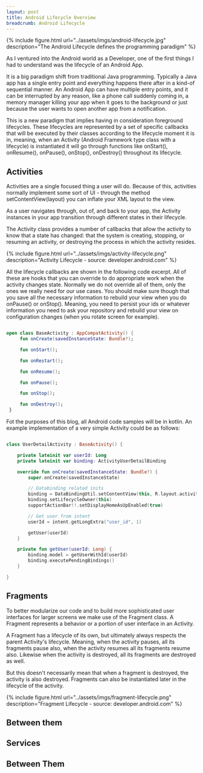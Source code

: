 ```yaml
---
layout: post
title: Android Lifecycle Overview
breadcrumb: Android Lifecycle
---
```



{% include figure.html url="../assets/imgs/android-lifecycle.jpg" description="The Android Lifecycle defines the programming paradigm" %}

As I ventured into the Android world as a Developer, one of the first things I had to understand was the lifecycle of an Android App. 

<!-- more -->
It is a big paradigm shift from traditional Java programming. Typically a Java app has a single entry point and everything happens there after in a kind-of sequential manner. An Android App can have multiple entry points, and it can be interrupted by any reason, like a phone call suddenly coming in, a memory manager killing your app when it goes to the background or just because the user wants to open another app from a notification.

This is a new paradigm that implies having in consideration foreground lifecycles. These lifecycles are represented by a set of specific callbacks that will be executed by their classes according to the lifecycle moment it is in, meaning, when an Activity (Android Framework type class with a lifecycle) is instantiated it will go through functions like onStart(), onResume(), onPause(), onStop(), onDestroy() throughout its lifecycle.

## Activities

Activities are a single focused thing a user will do. Because of this, activities normally implement some sort of UI - through the method setContentView(layout) you can inflate your XML layout to the view.

As a user navigates through, out of, and back to your app, the Activity instances in your app transition through different states in their lifecycle. 

The Activity class provides a number of callbacks that allow the activity to know that a state has changed: that the system is creating, stopping, or resuming an activity, or destroying the process in which the activity resides.



{% include figure.html url="../assets/imgs/activity-lifecycle.png" description="Activity Lifecycle - source: developer.android.com" %}

All the lifecycle callbacks are shown in the following code excerpt. All of these are hooks that you can override to do appropriate work when the activity changes state. Normally we do not override all of them, only the ones we really need for our use cases. You should make sure though that you save all the necessary information to rebuild your view when you do onPause() or onStop(). Meaning, you need to persist your ids or whatever information you need to ask your repository and rebuild your view on configuration changes (when you rotate screen for example).

``` kotlin

open class BaseActivity : AppCompatActivity() {
     fun onCreate(savedInstanceState: Bundle?);

     fun onStart();

     fun onRestart();

     fun onResume();

     fun onPause();

     fun onStop();

     fun onDestroy();
 }

```

Fot the purposes of this blog, all Android code samples will be in kotlin.
An example implementation of a very simple Activity could be as follows:

``` kotlin

class UserDetailActivity : BaseActivity() {

    private lateinit var userId: Long
    private lateinit var binding: ActivityUserDetailBinding

    override fun onCreate(savedInstanceState: Bundle?) {
        super.onCreate(savedInstanceState)

        // Databinding related inits
        binding = DataBindingUtil.setContentView(this, R.layout.activity_user_detail)
        binding.setLifecycleOwner(this)
        supportActionBar!!.setDisplayHomeAsUpEnabled(true)

        // Get user from intent
        userId = intent.getLongExtra("user_id", 1)

        getUser(userId)
    }

    private fun getUser(userId: Long) {
        binding.model = getUserWithId(userId)
        binding.executePendingBindings()
    }

}

```


## Fragments

To better modularize our code and to build more sophisticated user interfaces for larger screens we make use of the Fragment class. A Fragment represents a behavior or a portion of user interface in an Activity. 

A Fragment has a lifecycle of its own, but ultimately always respects the parent Activity's lifecycle. Meaning, when the activity pauses, all its fragments pause also, when the activity resumes all its fragments resume also. Likewise when the activity is destroyed, all its fragments are destroyed as well. 

But this doesn't necessarily mean that when a fragment is destroyed, the activity is also destroyed. Fragments can also be instantiated later in the lifecycle of the activity.


{% include figure.html url="../assets/imgs/fragment-lifecycle.png" description="Fragment Lifecycle - source: developer.android.com" %}



## Between them


## Services

## Between Them


 
